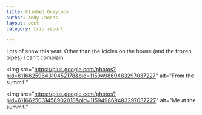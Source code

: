 ```yaml
---
title: Climbed Greylock
author: Andy Choens
layout: post
category: trip report

---
```


Lots of snow this year. Other than the icicles on the house (and the
frozen pipes) I can't complain.

<img
 src="https://plus.google.com/photos?pid=6116625964310452178&oid=115949869483297037227"
 alt="From the summit."
>

<img
 src="https://plus.google.com/photos?pid=6116625031458902018&oid=115949869483297037227"
 alt="Me at the summit."
>

